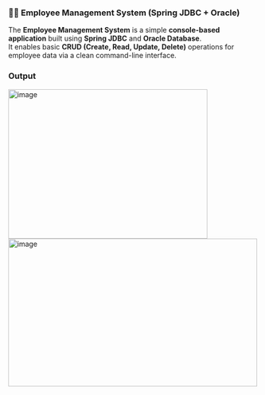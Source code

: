 <h3>👩‍💼 Employee Management System (Spring JDBC + Oracle)</h3>

The **Employee Management System** is a simple **console-based application** built using **Spring JDBC** and **Oracle Database**.  
It enables basic **CRUD (Create, Read, Update, Delete)** operations for employee data via a clean command-line interface.
<h3>Output</h3>

<img width="400px" height="300px" alt="image" src="https://github.com/user-attachments/assets/3c11052b-4e3d-4350-a54c-a201b9d7258d" />
<img width="500" height="297" alt="image" src="https://github.com/user-attachments/assets/0a73eb16-2696-4b69-9167-a23d98e62164" />

